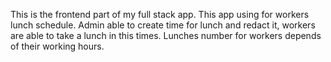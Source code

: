 This is the frontend part of my full stack app. This app using for workers lunch schedule. Admin able to create time for lunch and redact it, workers are able to take a lunch in this times. Lunches number for workers depends of their working hours.
